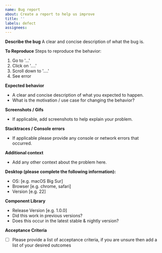 ```yaml
---
name: Bug report
about: Create a report to help us improve
title: ''
labels: defect
assignees:
---
```


**Describe the bug**
A clear and concise description of what the bug is.

**To Reproduce**
Steps to reproduce the behavior:

1. Go to '...'
2. Click on '....'
3. Scroll down to '....'
4. See error

**Expected behavior**

- A clear and concise description of what you expected to happen.
- What is the motivation / use case for changing the behavior?

**Screenshots / Gifs**

- If applicable, add screenshots to help explain your problem.

**Stacktraces / Console errors**

- If applicable please provide any console or network errors that occurred.

**Additional context**

- Add any other context about the problem here.

**Desktop (please complete the following information):**

- OS: [e.g. macOS Big Sur]
- Browser [e.g. chrome, safari]
- Version [e.g. 22]

**Component Library**

- Release Version [e.g. 1.0.0]
- Did this work in previous versions?
- Does this occur in the latest stable & nightly version?

**Acceptance Criteria**

- [ ] Please provide a list of acceptance criteria, if you are unsure then add a list of your desired outcomes
